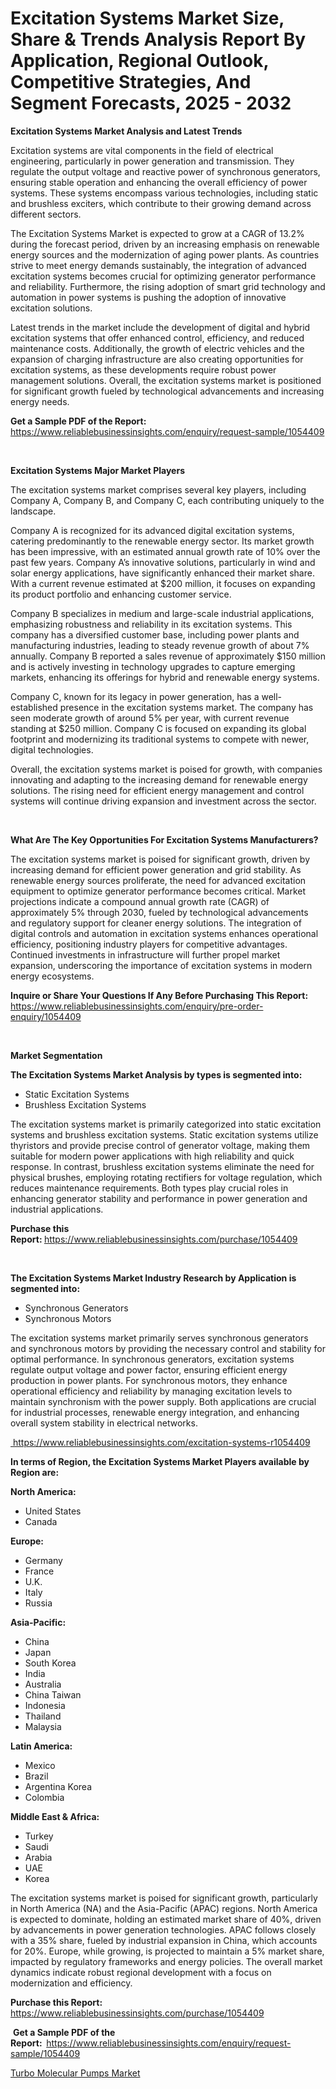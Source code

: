 <p><h1>Excitation Systems Market Size, Share & Trends Analysis Report By Application, Regional Outlook, Competitive Strategies, And Segment Forecasts, 2025 - 2032</h1></p><p><strong>Excitation Systems Market Analysis and Latest Trends</strong></p>
<p><p>Excitation systems are vital components in the field of electrical engineering, particularly in power generation and transmission. They regulate the output voltage and reactive power of synchronous generators, ensuring stable operation and enhancing the overall efficiency of power systems. These systems encompass various technologies, including static and brushless exciters, which contribute to their growing demand across different sectors.</p><p>The Excitation Systems Market is expected to grow at a CAGR of 13.2% during the forecast period, driven by an increasing emphasis on renewable energy sources and the modernization of aging power plants. As countries strive to meet energy demands sustainably, the integration of advanced excitation systems becomes crucial for optimizing generator performance and reliability. Furthermore, the rising adoption of smart grid technology and automation in power systems is pushing the adoption of innovative excitation solutions.</p><p>Latest trends in the market include the development of digital and hybrid excitation systems that offer enhanced control, efficiency, and reduced maintenance costs. Additionally, the growth of electric vehicles and the expansion of charging infrastructure are also creating opportunities for excitation systems, as these developments require robust power management solutions. Overall, the excitation systems market is positioned for significant growth fueled by technological advancements and increasing energy needs.</p></p>
<p><strong>Get a Sample PDF of the Report:&nbsp;</strong> <a href="https://www.reliablebusinessinsights.com/enquiry/request-sample/1054409?utm_campaign=2222&utm_medium=2&utm_source=Github&utm_content=ia&utm_term=16022025&utm_id=excitation-systems">https://www.reliablebusinessinsights.com/enquiry/request-sample/1054409</a></p>
<p>&nbsp;</p>
<p><strong>Excitation Systems Major Market Players</strong></p>
<p><p>The excitation systems market comprises several key players, including Company A, Company B, and Company C, each contributing uniquely to the landscape. </p><p>Company A is recognized for its advanced digital excitation systems, catering predominantly to the renewable energy sector. Its market growth has been impressive, with an estimated annual growth rate of 10% over the past few years. Company A’s innovative solutions, particularly in wind and solar energy applications, have significantly enhanced their market share. With a current revenue estimated at $200 million, it focuses on expanding its product portfolio and enhancing customer service.</p><p>Company B specializes in medium and large-scale industrial applications, emphasizing robustness and reliability in its excitation systems. This company has a diversified customer base, including power plants and manufacturing industries, leading to steady revenue growth of about 7% annually. Company B reported a sales revenue of approximately $150 million and is actively investing in technology upgrades to capture emerging markets, enhancing its offerings for hybrid and renewable energy systems.</p><p>Company C, known for its legacy in power generation, has a well-established presence in the excitation systems market. The company has seen moderate growth of around 5% per year, with current revenue standing at $250 million. Company C is focused on expanding its global footprint and modernizing its traditional systems to compete with newer, digital technologies. </p><p>Overall, the excitation systems market is poised for growth, with companies innovating and adapting to the increasing demand for renewable energy solutions. The rising need for efficient energy management and control systems will continue driving expansion and investment across the sector.</p></p>
<p>&nbsp;</p>
<p><strong>What Are The Key Opportunities For Excitation Systems Manufacturers?</strong></p>
<p><p>The excitation systems market is poised for significant growth, driven by increasing demand for efficient power generation and grid stability. As renewable energy sources proliferate, the need for advanced excitation equipment to optimize generator performance becomes critical. Market projections indicate a compound annual growth rate (CAGR) of approximately 5% through 2030, fueled by technological advancements and regulatory support for cleaner energy solutions. The integration of digital controls and automation in excitation systems enhances operational efficiency, positioning industry players for competitive advantages. Continued investments in infrastructure will further propel market expansion, underscoring the importance of excitation systems in modern energy ecosystems.</p></p>
<p><strong>Inquire or Share Your Questions If Any Before Purchasing This Report:</strong> <a href="https://www.reliablebusinessinsights.com/enquiry/pre-order-enquiry/1054409?utm_campaign=2222&utm_medium=2&utm_source=Github&utm_content=ia&utm_term=16022025&utm_id=excitation-systems">https://www.reliablebusinessinsights.com/enquiry/pre-order-enquiry/1054409</a></p>
<p>&nbsp;</p>
<p><strong>Market Segmentation</strong></p>
<p><strong>The Excitation Systems Market Analysis by types is segmented into:</strong></p>
<p><ul><li>Static Excitation Systems</li><li>Brushless Excitation Systems</li></ul></p>
<p><p>The excitation systems market is primarily categorized into static excitation systems and brushless excitation systems. Static excitation systems utilize thyristors and provide precise control of generator voltage, making them suitable for modern power applications with high reliability and quick response. In contrast, brushless excitation systems eliminate the need for physical brushes, employing rotating rectifiers for voltage regulation, which reduces maintenance requirements. Both types play crucial roles in enhancing generator stability and performance in power generation and industrial applications.</p></p>
<p><strong>Purchase this Report:&nbsp;</strong><a href="https://www.reliablebusinessinsights.com/purchase/1054409?utm_campaign=2222&utm_medium=2&utm_source=Github&utm_content=ia&utm_term=16022025&utm_id=excitation-systems">https://www.reliablebusinessinsights.com/purchase/1054409</a></p>
<p>&nbsp;</p>
<p><strong>The Excitation Systems Market Industry Research by Application is segmented into:</strong></p>
<p><ul><li>Synchronous Generators</li><li>Synchronous Motors</li></ul></p>
<p><p>The excitation systems market primarily serves synchronous generators and synchronous motors by providing the necessary control and stability for optimal performance. In synchronous generators, excitation systems regulate output voltage and power factor, ensuring efficient energy production in power plants. For synchronous motors, they enhance operational efficiency and reliability by managing excitation levels to maintain synchronism with the power supply. Both applications are crucial for industrial processes, renewable energy integration, and enhancing overall system stability in electrical networks.</p></p>
<p><a href="https://www.reliablebusinessinsights.com/excitation-systems-r1054409?utm_campaign=2222&utm_medium=2&utm_source=Github&utm_content=ia&utm_term=16022025&utm_id=excitation-systems">&nbsp;https://www.reliablebusinessinsights.com/excitation-systems-r1054409</a></p>
<p><strong>In terms of Region, the Excitation Systems Market Players available by Region are:</strong></p>
<p>
    <p> <strong> North America: </strong>
        <ul>
            <li>United States</li>
            <li>Canada</li>
        </ul>
        </p> 
    <p> <strong> Europe: </strong>
        <ul>
            <li>Germany</li>
            <li>France</li>
            <li>U.K.</li>
            <li>Italy</li>
            <li>Russia</li>
        </ul>
        </p> 
    <p> <strong> Asia-Pacific: </strong>
        <ul>
            <li>China</li>
            <li>Japan</li>
            <li>South Korea</li>
            <li>India</li>
            <li>Australia</li>
            <li>China Taiwan</li>
            <li>Indonesia</li>
            <li>Thailand</li>
            <li>Malaysia</li>
        </ul>
        </p> 
    <p> <strong> Latin America: </strong>
        <ul>
            <li>Mexico</li>
            <li>Brazil</li>
            <li>Argentina Korea</li>
            <li>Colombia</li>
        </ul>
        </p> 
    <p> <strong> Middle East & Africa: </strong>
        <ul>
            <li>Turkey</li>
            <li>Saudi</li>
            <li>Arabia</li>
            <li>UAE</li>
            <li>Korea</li>
        </ul>
    </p>
    </p>
<p><p>The excitation systems market is poised for significant growth, particularly in North America (NA) and the Asia-Pacific (APAC) regions. North America is expected to dominate, holding an estimated market share of 40%, driven by advancements in power generation technologies. APAC follows closely with a 35% share, fueled by industrial expansion in China, which accounts for 20%. Europe, while growing, is projected to maintain a 5% market share, impacted by regulatory frameworks and energy policies. The overall market dynamics indicate robust regional development with a focus on modernization and efficiency.</p></p>
<p><strong>Purchase this Report: </strong><a href="https://www.reliablebusinessinsights.com/purchase/1054409?utm_campaign=2222&utm_medium=2&utm_source=Github&utm_content=ia&utm_term=16022025&utm_id=excitation-systems">https://www.reliablebusinessinsights.com/purchase/1054409</a></p>
<p>&nbsp;<strong>Get a Sample PDF of the Report:&nbsp;&nbsp;</strong><a href="https://www.reliablebusinessinsights.com/enquiry/request-sample/1054409?utm_campaign=2222&utm_medium=2&utm_source=Github&utm_content=ia&utm_term=16022025&utm_id=excitation-systems">https://www.reliablebusinessinsights.com/enquiry/request-sample/1054409</a></p>
<p><strong></strong></p>
<p><p><a href="https://github.com/LilianFaulkner65/Market-Research-Report-List-1/blob/main/turbo-molecular-pumps-market.md?utm_campaign=2222&utm_medium=2&utm_source=Github&utm_content=ia&utm_term=16022025&utm_id=excitation-systems">Turbo Molecular Pumps Market</a></p></p>